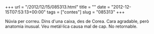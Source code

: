 +++
url = "/2012/12/15/085313.html"
title = ""
date = "2012-12-15T07:53:13+00:00"
tags = ["contes"]
slug = "085313"
+++

Núvia per correu. Dins d'una caixa, des de Corea. Cara agradable, però anatomia inusual. Veu metàl·lica causa mal de cap. No retornable.
